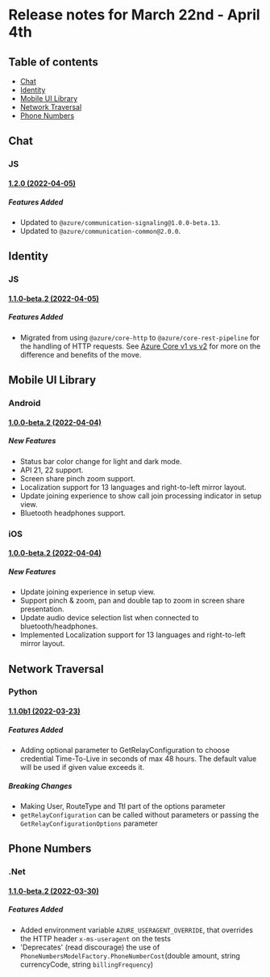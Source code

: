 # Release notes for March 22nd - April 4th

## Table of contents
* [Chat](#chat)
* [Identity](#identity)
* [Mobile UI Library](#mobile-ui-library)
* [Network Traversal](#network-traversal)
* [Phone Numbers](#phone-numbers)

## Chat

### JS

#### [1.2.0 (2022-04-05)](https://github.com/Azure/azure-sdk-for-js/blob/main/sdk/communication/communication-chat/CHANGELOG.md#120-2022-04-05)
##### Features Added
- Updated to `@azure/communication-signaling@1.0.0-beta.13`.
- Updated to `@azure/communication-common@2.0.0`.

## Identity

### JS
#### [1.1.0-beta.2 (2022-04-05)](https://github.com/Azure/azure-sdk-for-js/blob/main/sdk/communication/communication-identity/CHANGELOG.md#110-beta2-2022-04-05)
##### Features Added
- Migrated from using `@azure/core-http` to `@azure/core-rest-pipeline` for the handling of HTTP requests. See [Azure Core v1 vs v2](https://github.com/Azure/azure-sdk-for-js/blob/main/sdk/core/core-rest-pipeline/documentation/core2.md) for more on the difference and benefits of the move.


## Mobile UI Library

### Android
#### [1.0.0-beta.2 (2022-04-04)]() 
##### New Features
- Status bar color change for light and dark mode.
- API 21, 22 support.
- Screen share pinch zoom support.
- Localization support for 13 languages and right-to-left mirror layout.
- Update joining experience to show call join processing indicator in setup view.
- Bluetooth headphones support.

### iOS
#### [1.0.0-beta.2 (2022-04-04)]()
##### New Features
- Update joining experience in setup view.
- Support pinch & zoom, pan and double tap to zoom in screen share presentation.
- Update audio device selection list when connected to bluetooth/headphones.
- Implemented Localization support for 13 languages and right-to-left mirror layout.

## Network Traversal

### Python
#### [1.1.0b1 (2022-03-23)](https://github.com/Azure/azure-sdk-for-python/blob/main/sdk/communication/azure-communication-networktraversal/CHANGELOG.md#110b1-2022-03-23)
##### Features Added
- Adding optional parameter to GetRelayConfiguration to choose credential Time-To-Live in seconds of max 48 hours.
  The default value will be used if given value exceeds it.

##### Breaking Changes
- Making User, RouteType and Ttl part of the options parameter
- `getRelayConfiguration` can be called without parameters or passing the `GetRelayConfigurationOptions` parameter

## Phone Numbers

### .Net
#### [1.1.0-beta.2 (2022-03-30)](https://github.com/Azure/azure-sdk-for-net/blob/main/sdk/communication/Azure.Communication.PhoneNumbers/CHANGELOG.md#110-beta2-2022-03-30)
##### Features Added
- Added environment variable `AZURE_USERAGENT_OVERRIDE`, that overrides the HTTP header `x-ms-useragent` on the tests
- 'Deprecates' (read discourage) the use of `PhoneNumbersModelFactory.PhoneNumberCost`(double amount, string currencyCode, string `billingFrequency`)
